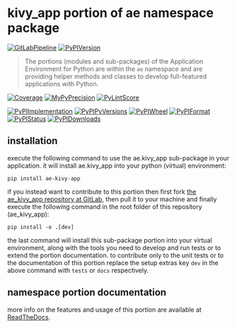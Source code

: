 <!--
  THIS FILE IS EXCLUSIVELY MAINTAINED IN THE NAMESPACE ROOT PACKAGE. CHANGES HAVE TO BE DONE THERE.
-->
# kivy_app portion of ae namespace package

[![GitLabPipeline](https://img.shields.io/gitlab/pipeline/ae-group/ae_kivy_app/master?logo=python)](
    https://gitlab.com/ae-group/ae_kivy_app)
[![PyPIVersion](https://img.shields.io/pypi/v/ae_kivy_app)](
    https://pypi.org/project/ae-kivy-app/#history)

>The portions (modules and sub-packages) of the Application Environment for Python are within
the `ae` namespace and are providing helper methods and classes to develop
full-featured applications with Python.

[![Coverage](https://ae-group.gitlab.io/ae_kivy_app/coverage.svg)](
    https://ae-group.gitlab.io/ae_kivy_app/coverage/ae_kivy_app_py.html)
[![MyPyPrecision](https://ae-group.gitlab.io/ae_kivy_app/mypy.svg)](
    https://ae-group.gitlab.io/ae_kivy_app/lineprecision.txt)
[![PyLintScore](https://ae-group.gitlab.io/ae_kivy_app/pylint.svg)](
    https://ae-group.gitlab.io/ae_kivy_app/pylint.log)

[![PyPIImplementation](https://img.shields.io/pypi/implementation/ae_kivy_app)](
    https://pypi.org/project/ae-kivy-app/)
[![PyPIPyVersions](https://img.shields.io/pypi/pyversions/ae_kivy_app)](
    https://pypi.org/project/ae-kivy-app/)
[![PyPIWheel](https://img.shields.io/pypi/wheel/ae_kivy_app)](
    https://pypi.org/project/ae-kivy-app/)
[![PyPIFormat](https://img.shields.io/pypi/format/ae_kivy_app)](
    https://pypi.org/project/ae-kivy-app/)
[![PyPIStatus](https://img.shields.io/pypi/status/ae_kivy_app)](
    https://libraries.io/pypi/ae-kivy-app)
[![PyPIDownloads](https://img.shields.io/pypi/dm/ae_kivy_app)](
    https://pypi.org/project/ae-kivy-app/#files)


## installation


execute the following command to use the ae.kivy_app sub-package in your
application. it will install ae.kivy_app into your python (virtual) environment:
 
```shell script
pip install ae-kivy-app
```

if you instead want to contribute to this portion then first fork
[the ae_kivy_app repository at GitLab](https://gitlab.com/ae-group/ae_kivy_app "ae.kivy_app code repository"),
then pull it to your machine and finally execute the following command in the root folder
of this repository (ae_kivy_app):

```shell script
pip install -e .[dev]
```

the last command will install this sub-package portion into your virtual environment, along with
the tools you need to develop and run tests or to extend the portion documentation.
to contribute only to the unit tests or to the documentation of this portion replace
the setup extras key `dev` in the above command with `tests` or `docs` respectively.


## namespace portion documentation

more info on the features and usage of this portion are available at
[ReadTheDocs](https://ae.readthedocs.io/en/latest/_autosummary/ae.kivy_app.html#module-ae.kivy_app
"ae_kivy_app documentation").

<!-- common files version 0.2.77 deployed version 0.2.94 (with 0.2.77)
     to https://gitlab.com/ae-group as ae_kivy_app sub-package as well as
     to https://ae-group.gitlab.io with CI check results as well as
     to https://pypi.org/project/ae-kivy-app as namespace portion ae-kivy-app.
-->

